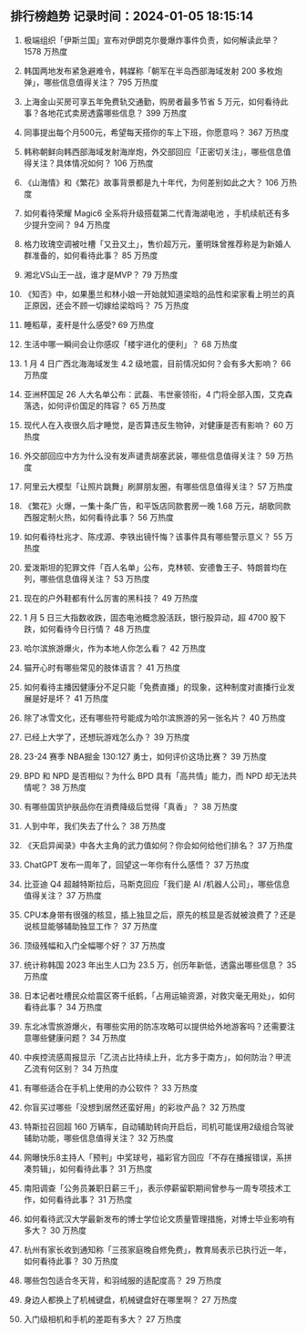 
## 排行榜趋势 记录时间：2024-01-05 18:15:14
  
  1. 极端组织「伊斯兰国」宣布对伊朗克尔曼爆炸事件负责，如何解读此举？ 1578 万热度
    
  2. 韩国两地发布紧急避难令，韩媒称「朝军在半岛西部海域发射 200 多枚炮弹」，哪些信息值得关注？ 795 万热度
    
  3. 上海金山买房可享五年免费轨交通勤，购房者最多节省 5 万元，如何看待此事？各地花式卖房透露哪些信息？ 399 万热度
    
  4. 同事提出每个月500元，希望每天搭你的车上下班，你愿意吗？ 367 万热度
    
  5. 韩称朝鲜向韩西部海域发射海岸炮，外交部回应「正密切关注」，哪些信息值得关注？具体情况如何？ 106 万热度
    
  6. 《山海情》和《繁花》故事背景都是九十年代，为何差别如此之大？ 106 万热度
    
  7. 如何看待荣耀 Magic6 全系将升级搭载第二代青海湖电池 ，手机续航还有多少提升空间？ 94 万热度
    
  8. 格力玫瑰空调被吐槽「又丑又土」，售价超万元，董明珠曾推荐称是为新婚人群准备的，如何看待此事？ 85 万热度
    
  9. 湘北VS山王一战，谁才是MVP？ 79 万热度
    
  10. 《知否》中，如果墨兰和林小娘一开始就知道梁晗的品性和梁家看上明兰的真正原因，还会不顾一切嫁给梁晗吗？ 75 万热度
    
  11. 睡稻草，麦秆是什么感受? 69 万热度
    
  12. 生活中哪一瞬间会让你感叹「楼宇进化的便利」？ 68 万热度
    
  13. 1 月 4 日广西北海海域发生 4.2 级地震，目前情况如何？会有多大影响？ 66 万热度
    
  14. 亚洲杯国足 26 人大名单公布：武磊、韦世豪领衔，4 门将全部入围，艾克森落选，如何评价国足的阵容？ 65 万热度
    
  15. 现代人在入夜很久后才睡觉，是否算违反生物钟，对健康是否有影响？ 60 万热度
    
  16. 外交部回应中方为什么没有发声谴责胡塞武装，哪些信息值得关注？ 59 万热度
    
  17. 阿里云大模型「让照片跳舞」刷屏朋友圈，有哪些信息值得关注？ 57 万热度
    
  18. 《繁花》火爆，一集十条广告，和平饭店同款套房一晚 1.68 万元，胡歌同款西服定制火热，如何看待此事？ 56 万热度
    
  19. 如何看待杜兆才、陈戌源、李铁出镜忏悔？该事件具有哪些警示意义？ 55 万热度
    
  20. 爱泼斯坦的犯罪文件「百人名单」公布，克林顿、安德鲁王子、特朗普均在列，哪些信息值得关注？ 53 万热度
    
  21. 现在的户外鞋都有什么厉害的黑科技？ 49 万热度
    
  22. 1 月 5 日三大指数收跌，固态电池概念股活跃，银行股异动，超 4700 股下跌，如何看待今日行情？ 48 万热度
    
  23. 哈尔滨旅游爆火，作为本地人你怎么看？ 42 万热度
    
  24. 猫开心时有哪些常见的肢体语言？ 41 万热度
    
  25. 如何看待主播因健康分不足只能「免费直播」的现象，这种制度对直播行业发展是好是坏？ 41 万热度
    
  26. 除了冰雪文化，还有哪些符号能成为哈尔滨旅游的另一张名片？ 40 万热度
    
  27. 已经上大学了，还想玩游戏怎么办？ 39 万热度
    
  28. 23-24 赛季 NBA掘金 130:127 勇士，如何评价这场比赛？ 39 万热度
    
  29. BPD 和 NPD 是否相似？为什么 BPD 具有「高共情」能力，而 NPD 却无法共情呢？ 38 万热度
    
  30. 有哪些国货护肤品你在消费降级后觉得「真香」？ 38 万热度
    
  31. 人到中年，我们失去了什么？ 38 万热度
    
  32. 《天启异闻录》中各大主角的武力值如何？你会如何给他们排名？ 37 万热度
    
  33. ChatGPT 发布一周年了，回望这一年你有什么感悟？ 37 万热度
    
  34. 比亚迪 Q4 超越特斯拉后，马斯克回应「我们是 AI /机器人公司」，哪些信息值得关注？ 37 万热度
    
  35. CPU本身带有很强的核显，插上独显之后，原先的核显是否就被浪费了？还是说核显能够辅助独显工作？ 37 万热度
    
  36. 顶级残幅和入门全幅哪个好？ 37 万热度
    
  37. 统计称韩国 2023 年出生人口为 23.5 万，创历年新低，透露出哪些信息？ 35 万热度
    
  38. 日本记者吐槽民众给震区寄千纸鹤，「占用运输资源，对救灾毫无用处」，如何看待此事？ 34 万热度
    
  39. 东北冰雪旅游爆火，有哪些实用的防冻攻略可以提供给外地游客吗？还需要注意哪些健康问题？ 34 万热度
    
  40. 中疾控流感周报显示「乙流占比持续上升，北方多于南方」，如何防治？甲流乙流有何区别？ 34 万热度
    
  41. 有哪些适合在手机上使用的办公软件？ 33 万热度
    
  42. 你盲买过哪些「没想到居然还蛮好用」的彩妆产品？ 32 万热度
    
  43. 特斯拉召回超 160 万辆车，自动辅助转向开启后，司机可能误用2级组合驾驶辅助功能，哪些信息值得关注？ 32 万热度
    
  44. 网曝快乐8主持人「预判」中奖球号，福彩官方回应「不存在播报错误，系拼凑剪辑」，如何看待此事？ 31 万热度
    
  45. 南阳调查「公务员兼职日薪三千」，表示停薪留职期间曾参与一周专项技术工作，如何看待此事？ 31 万热度
    
  46. 如何看待武汉大学最新发布的博士学位论文质量管理措施，对博士毕业影响有多大？ 30 万热度
    
  47. 杭州有家长收到通知称「三孩家庭晚自修免费」，教育局表示已执行近一年，如何看待此事？ 30 万热度
    
  48. 哪些包包适合冬天背，和羽绒服的适配度高？ 29 万热度
    
  49. 身边人都换上了机械键盘，机械键盘好在哪里啊？ 27 万热度
    
  50. 入门级相机和手机的差距有多大？ 27 万热度
    